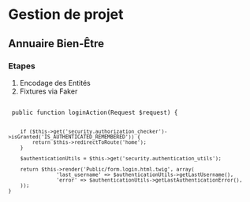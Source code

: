 <h1>Gestion de projet</h1>
<h2>Annuaire Bien-Être</h2>
<h3>Etapes</h3>
<ol>
<li>Encodage des Entités
<li>Fixtures via Faker

</ol>

<code>
 public function loginAction(Request $request) {
       
        if ($this->get('security.authorization_checker')->isGranted('IS_AUTHENTICATED_REMEMBERED')) {
            return $this->redirectToRoute('home');
        }

        $authenticationUtils = $this->get('security.authentication_utils');

        return $this->render('Public/form.login.html.twig', array(
                    'last_username' => $authenticationUtils->getLastUsername(),
                    'error' => $authenticationUtils->getLastAuthenticationError(),
        ));
    }
</code>
